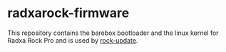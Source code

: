 # radxarock-firmware

This repository contains the barebox bootloader and the linux kernel for Radxa Rock Pro and is used by [rock-update](https://github.com/c0d3z3r0/rock-update).
